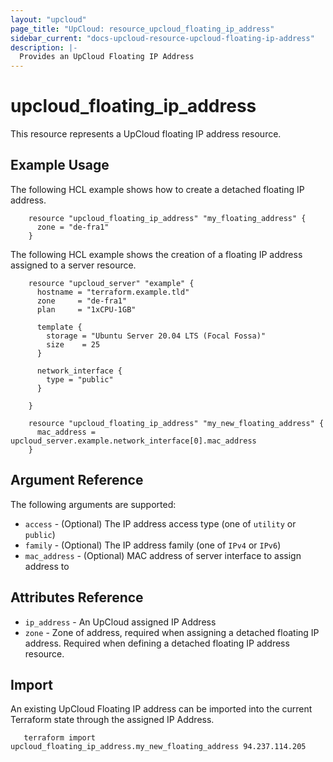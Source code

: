 ```yaml
---
layout: "upcloud"
page_title: "UpCloud: resource_upcloud_floating_ip_address"
sidebar_current: "docs-upcloud-resource-upcloud-floating-ip-address"
description: |-
  Provides an UpCloud Floating IP Address
---
```


# upcloud_floating_ip_address

This resource represents a UpCloud floating IP address resource.

## Example Usage

The following HCL example shows how to create a detached floating IP address.
```hcl
    resource "upcloud_floating_ip_address" "my_floating_address" {
      zone = "de-fra1"
    }
```

The following HCL example shows the creation of a floating IP address assigned to a server resource.

```hcl
    resource "upcloud_server" "example" {
      hostname = "terraform.example.tld"
      zone     = "de-fra1"
      plan     = "1xCPU-1GB"

      template {
        storage = "Ubuntu Server 20.04 LTS (Focal Fossa)"
        size    = 25
      }

      network_interface {
        type = "public"
      }

    }

    resource "upcloud_floating_ip_address" "my_new_floating_address" {
      mac_address = upcloud_server.example.network_interface[0].mac_address
    }
```

## Argument Reference

The following arguments are supported:

* `access` - (Optional) The IP address access type (one of `utility` or `public`)
* `family` - (Optional) The IP address family (one of `IPv4` or `IPv6`)
* `mac_address` - (Optional) MAC address of server interface to assign address to

## Attributes Reference

* `ip_address` - An UpCloud assigned IP Address
* `zone` - Zone of address, required when assigning a detached floating IP address.  Required when defining a detached floating IP address resource.

## Import

An existing UpCloud Floating IP address can be imported into the current Terraform state through the assigned IP Address.

```hcl
   terraform import upcloud_floating_ip_address.my_new_floating_address 94.237.114.205
```
